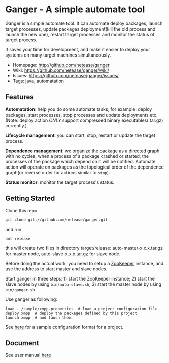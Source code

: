 Ganger - A simple automate tool
===============

Ganger is a simple automate tool. It can automate deploy packages, launch
target processes, update packages deployment(kill the old process and launch
the new one), restart target processes and monitor the status of target 
process.

It saves your time for development, and make it easier to deploy your systems
on many target machines simultaneously.

 * Homepage: <http://github.com/netease/ganger>
 * Wiki: <https://github.com/netease/ganger/wiki/>
 * Issues: <https://github.com/netease/ganger/issues/>
 * Tags: java, automatation

Features
--------

**Automatation**: help you do some automate tasks, for example: deploy packages,
start processes, stop processes and update deployments etc.
(Note: deploy action *ONLY* support compressed binary executables(.tar.gz)
currently.)

**Lifecycle management**: you can start, stop, restart or update the target
process.

**Dependence management**: we organize the package as a directed graph with no
cycles, when a process of a package crashed or started, the processes of the 
package which depend on it will be notified. Automate action will operate on 
packages as the topological order of the dependence graph(or reverse order for 
actions similar to `stop`).

**Status monitor**: monitor the target process's status.

Getting Started
---------------
Clone this repo

    git clone git://github.com/netease/ganger.git

and run 

    ant release

this will create two files in directory target/release: auto-master-x.x.x.tar.gz
for master node, auto-slave-x.x.x.tar.gz for slave node.

Before doing the actual work, you need to setup a [ZooKeeper](http://zookeeper.apache.org/) 
instance, and use the address to start master and slave nodes.

Start ganger in three steps: 1) start the ZooKeeper instance; 2) start the slave
nodes by using `bin/auto-slave.sh`; 3) start the master node by using `bin/ganger.sh`.

Use ganger as following:

    load ../sample/xmpp.properties  # load a project configuration file
	deploy xmpp  # deploy the packages defined by this project 
	launch xmpp  # and lauch them

See [here](https://github.com/netease/ganger/blob/master/sample/xmpp.properties) 
for a sample configuration format for a project.

Document
--------
See user manual [here](https://github.com/netease/ganger/tree/master/doc)